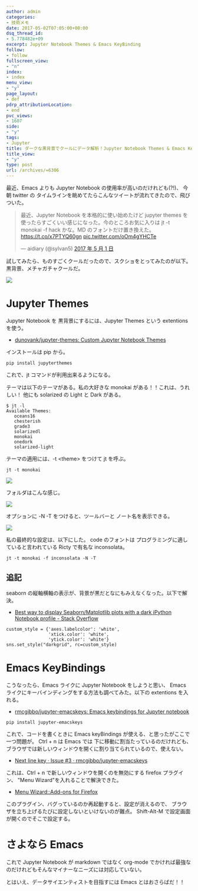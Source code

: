 ```yaml
---
author: admin
categories:
- 技術メモ
date: 2017-05-02T07:05:00+00:00
dsq_thread_id:
- 5.778482e+09
excerpt: Jupyter Notebook Themes & Emacs KeyBinding
follow:
- follow
fullscreen_view:
- "n"
index:
- index
menu_view:
- "y"
page_layout:
- def
pdrp_attributionLocation:
- end
pvc_views:
- 1607
side:
- "y"
tags:
- Jupyter
title: ダークな黒背景でクールにデータ解析！Jupyter Notebook Themes & Emacs KeyBinding
title_view:
- "y"
type: post
url: /archives/=6306
---
```


最近、Emacs よりも Jupyter Notebook の使用率が高いのだけれども(?!)、
今朝 twitter の
タイムラインを眺めてたらこんなツイートが流れてきたので、飛びついた。

<blockquote class="twitter-tweet" data-cards="hidden" data-lang="ja"><p lang="ja" dir="ltr">最近、Jupyter Notebook を本格的に使い始めたけど jupyter themes を使ったらすごくいい感じになった。今のところお気に入りは jt -t monokai -f hack かな。MD のフォントだけ置き換えた。 <a href="https://t.co/x7PTYQ60gn">https://t.co/x7PTYQ60gn</a> <a href="https://t.co/oOm4gYHCTe">pic.twitter.com/oOm4gYHCTe</a></p>&mdash; aidiary (@sylvan5) <a href="https://twitter.com/sylvan5/status/859022989974585344">2017 年 5 月 1 日</a></blockquote>
<script async src="//platform.twitter.com/widgets.js" charset="utf-8"></script>

試してみたら、ものすごくクールだったので、スクショをとってみたのが以下。黒背景、メチャガチャクールだ。

![](./../img/2017-05-02-152410_980x543_scrot.png)

Jupyter Themes
==============

Jupyter Notebook を 黒背景にするには、Jupyter Themes という extentions
を使う。

-   [dunovank/jupyter-themes: Custom Jupyter Notebook
    Themes](https://github.com/dunovank/jupyter-themes)

インストールは pip から。

``` {.bash}
pip install jupyterthemes
```

これで、jt コマンドが利用出来るようになる。

テーマは以下のテーマがある。私の大好きな monokai
がある！！これは、うれしい！ 他にも solarized の Light と Dark がある。

``` {.bash}
$ jt -l
Available Themes: 
   oceans16
   chesterish
   grade3
   solarizedl
   monokai
   onedork
   solarized-light
```

テーマの適用には、-t &lt;theme&gt; をつけて jt を呼ぶ。

``` {.bash}
jt -t monokai
```

![](./../img/2017-05-02-152221_988x573_scrot.png)

フォルダはこんな感じ。

![](./../img/2017-05-02-152123_1057x647_scrot.png)

オプションに -N -T をつけると、ツールバーと ノート名を表示できる。

![](./../img/2017-05-02-152151_982x625_scrot.png)

私の最終的な設定は、以下にした。 code のフォントは
プログラミングに適していると言われている Ricty で有名な inconsolata。

``` {.bash}
jt -t monokai -f inconsolata -N -T 
```

追記
----

seaborn
の縦軸横軸の表示が、背景が黒だとなにもみえなくなった。以下で解決。

-   [Best way to display Seaborn/Matplotlib plots with a dark iPython
    Notebook profile - Stack
    Overflow](https://stackoverflow.com/questions/25451294/best-way-to-display-seaborn-matplotlib-plots-with-a-dark-ipython-notebook-profil)

``` {.python}
custom_style = {'axes.labelcolor': 'white',
                'xtick.color': 'white',
                'ytick.color': 'white'}
sns.set_style("darkgrid", rc=custom_style)
```

Emacs KeyBindings
=================

こうなったら、Emacs ライクに Jupyter Notebook をしようと思い、 Emacs
ライクにキーバインディングをする方法も調べてみた。以下の extentions
を入れる。

-   [rmcgibbo/jupyter-emacskeys: Emacs keybindings for Jupyter
    notebook](https://github.com/rmcgibbo/jupyter-emacskeys)

``` {.bash}
pip install jupyter-emacskeys
```

これで、コードを書くときに Emacs keyBindings
が使える、と思ったがここで一つ問題が。 Ctrl + n は Emacs では
下に移動に割当たっているのだけれども、
ブラウザでは新しいウィンドウを開くに割り当てられているので、使えない。

-   [Next line key · Issue \#3 ·
    rmcgibbo/jupyter-emacskeys](https://github.com/rmcgibbo/jupyter-emacskeys/issues/3)

これは、Ctrl + n で新しいウィンドウを開くのを無効にする firefox
プラグイン、 "Menu Wizard"を入れることで解決できた。

-   [Menu Wizard::Add-ons for
    Firefox](https://addons.mozilla.org/ja/firefox/addon/s3menu-wizard/)

このプラグイン、バグっているのか再起動すると、設定が消えるので、
ブラウザを立ち上げるたびに設定しないといけないのが難点。 Shift-Alt-M
で設定画面が開くのでそこで設定する。

さよなら Emacs
==============

これで Jupyter Notebook が markdown ではなく org-mode
でかければ最強なのだけれどもそんなマイナーなニーズには対応していない。

とはいえ、データサイエンティストを目指すには Emacs とはおさらばだ！！
